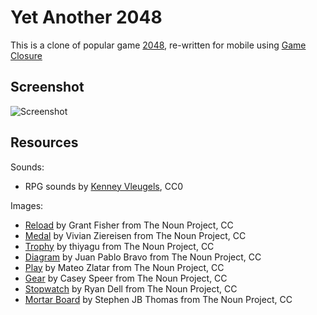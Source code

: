 Yet Another 2048
====

This is a clone of popular game [2048](http://gabrielecirulli.github.io/2048/), re-written for mobile using [Game Closure](http://gameclosure.com/)

Screenshot
----

![Screenshot](http://androidtweak.in/downloads/yatwozerofoureight.png)

Resources
----
Sounds:
- RPG sounds by [Kenney Vleugels](http://kenney.nl), CC0

Images:
- [Reload](http://thenounproject.com/term/reload/30351/) by Grant Fisher from The Noun Project, CC
- [Medal](http://thenounproject.com/term/medal/13720/) by Vivian Ziereisen from The Noun Project, CC
- [Trophy](http://thenounproject.com/term/trophy/17975/) by thiyagu from The Noun Project, CC
- [Diagram](http://thenounproject.com/term/diagram/23497/) by Juan Pablo Bravo from The Noun Project, CC
- [Play](http://thenounproject.com/term/play/6506/) by Mateo Zlatar from The Noun Project, CC
- [Gear](http://thenounproject.com/term/gear/25723/) by Casey Speer from The Noun Project, CC
- [Stopwatch](http://thenounproject.com/term/stopwatch/27551/) by Ryan Dell from The Noun Project, CC
- [Mortar Board](http://thenounproject.com/term/mortar-board/11937/) by Stephen JB Thomas from The Noun Project, CC
